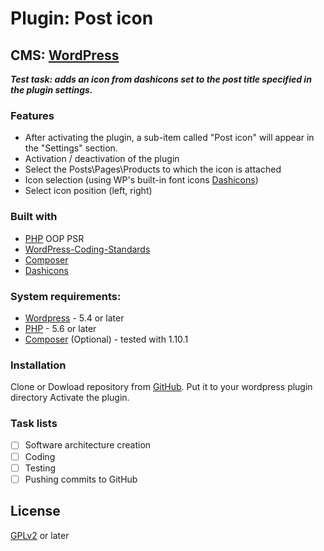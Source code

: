 # Plugin: Post icon

## CMS: [WordPress]

***Test task: adds an icon from dashicons set to the post title specified in the plugin settings.***

### Features
  - After activating the plugin, a sub-item called "Post icon" will appear in the "Settings" section.
  - Activation / deactivation of the plugin
  - Select the Posts\Pages\Products  to which the icon is attached
  - Icon selection (using WP's built-in font icons [Dashicons])
  - Select icon position (left, right)

### Built with

- [PHP] OOP PSR
- [WordPress-Coding-Standards]
- [Composer]
- [Dashicons]

### System requirements:

* [Wordpress] - 5.4 or later
* [PHP] -  5.6 or later
* [Composer] (Optional) - tested with 1.10.1

### Installation

Clone or Dowload repository from [GitHub].
Put it to your wordpress plugin directory
Activate the plugin.

### Task lists

- [ ] Software architecture creation
- [ ] Coding
- [ ] Testing
- [ ] Pushing commits to GitHub

License
----

[GPLv2] or later

[//]: #
   [GitHub]: <https://github.com/SobolevAnatoly/post-title-custom-icon/>
   [PHP]: <https://www.php.net/>
   [WordPress]: <https://wordpress.org/>
   [GPLv2]: <https://www.gnu.org/licenses/old-licenses/gpl-2.0.en.html>
   [Composer]: <https://getcomposer.org/>
   [WordPress-Coding-Standards]: <https://github.com/WordPress/WordPress-Coding-Standards>
   [Dashicons]: <https://developer.wordpress.org/resource/dashicons>
